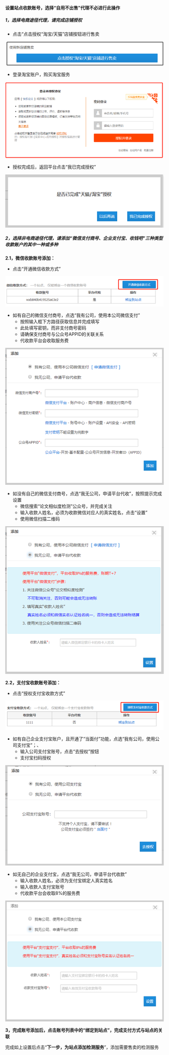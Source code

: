 #### 设置站点收款账号，选择“自用不出售”代理不必进行此操作

##### 1，选择电商途径代理，请完成店铺授权

* 点击“点击授权“淘宝/天猫”店铺按钮进行售卖

![](/assets/import32.png)

* 登录淘宝账户，购买淘宝服务

![](/assets/import41.png)

* 授权完成后，返回平台点击“我已完成授权”

![](/assets/import40.png)

##### 2，选择非电商途径代理，请添加“微信支付商号、企业支付宝、收钱吧”三种类型收款账户的其中一种或多种

**2.1，微信收款账号添加：**

* 点击“开通微信收款方式”

![](/assets/import33.png)

* 如有自己的微信支付商号，点选“我有公司，使用本公司微信支付”
  * 按照输入框下方路径获取信息并完成填写
  * 此处填写密钥，而非支付商号密码
  * 请确保支付商号与公众号APPID的关联关系
  * 代收款平台会收取服务费

![](/assets/import34.png)

* 如没有自己的微信支付商号，点选“我无公司，申请平台代收”，按照提示完成设置
  * 微信搜索“论文相似度检测”公众号，并完成关注
  * 输入收款人姓名，必须为收款微信对应人的真实姓名，点击“设置”
  * 使用微信扫描二维码

![](/assets/import35.png)

**2.2，支付宝收款账号添加：**

* 点击“授权支付宝收款方式”

![](/assets/import36.png)

* 如有自己企业支付宝账户，且开通了“当面付”功能，点选“我有公司，使用公司支付宝”；、
  * 输入公司支付宝账号，点击“去授权”按钮
  * 支付宝扫码授权

![](/assets/import37.png)

* 如无自己的企业支付宝，点选“我无公司，申请平台代收款”
  * 输入收款人姓名，必须为支付宝绑定人真实姓名
  * 输入收款人支付宝账号
  * 代收款平台会收取8%的服务费

![](/assets/import38.png)

**3，完成账号添加后，点击账号列表中的“绑定到站点”，完成支付方式与站点的关联**

完成如上设置后点击“**下一步，为站点添加检测服务**”，添加需要售卖的检测服务

